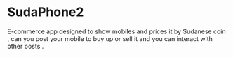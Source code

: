 # SudaPhone2
E-commerce app designed to show mobiles and prices it by Sudanese coin , can you post your mobile to buy up or sell it and you can interact with other posts .
